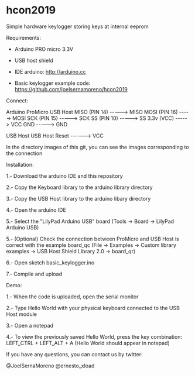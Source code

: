# hcon2019
Simple hardware keylogger storing keys at internal eeprom

Requirements:

- Arduino PRO micro 3.3V
- USB host shield

- IDE arduino: http://arduino.cc
- Basic keylogger example code: https://github.com/joelsernamoreno/hcon2019




Connect:

Arduino ProMicro  USB Host
MISO (PIN 14)    -----> MISO
MOSI (PIN 16)    -----> MOSI
SCK (PIN 15)     -----> SCK
SS (PIN 10)	 -----> SS
3.3v (VCC)	 -----> VCC
GND		 -----> GND

USB Host		USB Host
Reset		------> VCC

In the directory images of this git, you can see the images corresponding to the connection




Installation:

1.- Download the arduino IDE and this repository

2.- Copy the Keyboard library to the arduino library directory

3.- Copy the USB Host library to the arduino libary directory

4.- Open the arduino IDE

5.- Select the "LilyPad Arduino USB" board (Tools -> Board -> LilyPad Arduino USB)

5.- (Optional) Check the connection between ProMicro and USB Host is correct with the example board_qc (File -> Examples -> Custom library examples -> USB Host Shield Library 2.0 -> board_qr)

6.- Open sketch basic_keylogger.ino

7.- Compile and upload




Demo:

1.- When the code is uploaded, open the serial monitor

2.- Type Hello World with your physical keyboard connected to the USB Host module

3.- Open a notepad

4.- To view the previously saved Hello World, press the key combination: LEFT_CTRL + LEFT_ALT + A (Hello World should appear in notepad)


If you have any questions, you can contact us by twitter:

@JoelSernaMoreno
@ernesto_xload








